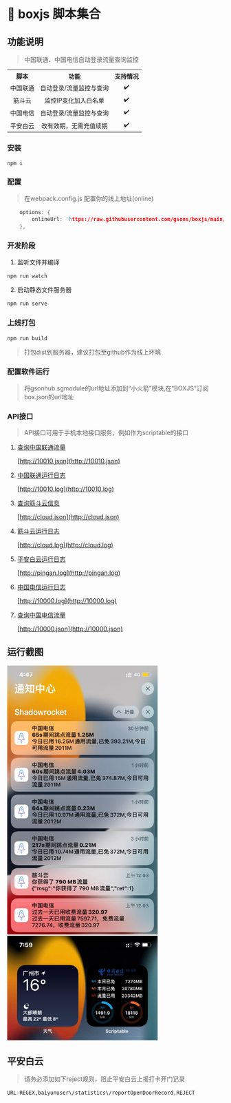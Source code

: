 # 🚀 boxjs 脚本集合

## 功能说明

> 中国联通、中国电信自动登录流量查询监控

<table>
    <tr align="center">
        <th>脚本</th>
        <th>功能</th>
        <th>支持情况</th>
    </tr>
    <tr align="center">
        <td>中国联通</td>
        <td>自动登录/流量监控与查询</td>
        <td>✔️</td>
    </tr>
    <tr align="center">
        <td>筋斗云</td>
        <td>监控IP变化加入白名单</td>
        <td>✔️</td>
    </tr>
        <tr align="center">
        <td>中国电信</td>
        <td>自动登录/流量监控与查询</td>
        <td>✔️</td>
    </tr>
        <tr align="center">
        <td>平安白云</td>
        <td>改有效期，无需充值续期</td>
        <td>✔️</td>
    </tr>
</table>

### 安装
```
npm i 
```
### 配置
> 在webpack.config.js 配置你的线上地址(online)
```c
    options: {
        onlineUrl: 'https://raw.githubusercontent.com/gsons/boxjs/main/dist',
    },
````
### 开发阶段

1. 监听文件并编译
```js
npm run watch 
```

2. 启动静态文件服务器

```js
npm run serve 
```

### 上线打包
```js
npm run build 
```
> 打包dist到服务器，建议打包至github作为线上环境
### 配置软件运行

> 将gsonhub.sgmodule的url地址添加到“小火箭”模块,在“BOXJS”订阅box.json的url地址

### API接口
> API接口可用于手机本地接口服务，例如作为scriptable的接口

1. [查询中国联通流量](http://10010.json)

    [http://10010.json](http://10010.json)

2. [中国联通运行日志](http://10010.log)

    [http://10010.log](http://10010.log)

3. [查询筋斗云信息](http://cloud.json)

    [http://cloud.json](http://cloud.json)

4. [筋斗云运行日志](http://cloud.log)

    [http://cloud.log](http://cloud.log)

5. [平安白云运行日志](http://pingan.log)

    [http://pingan.log](http://pingan.log)

6. [中国电信运行日志](http://10000.log)

   [http://10000.log](http://10000.log)

7. [查询中国电信流量](http://10000.json)

    [http://10000.json](http://10000.json)


## 运行截图

<img src='https://raw.githubusercontent.com/gsons/gsons.github.io/demo/images/QQ%E5%9B%BE%E7%89%8720221223165230.jpg' width='350px'>



<img src='https://raw.githubusercontent.com/gsons/gsons.github.io/demo/images/QQ%E5%9B%BE%E7%89%8720221223165234.jpg' width='350px'>


## 平安白云

> 请务必添加如下reject规则，阻止平安白云上报打卡开门记录
```shell
URL-REGEX,baiyunuser\/statistics\/reportOpenDoorRecord,REJECT
```

